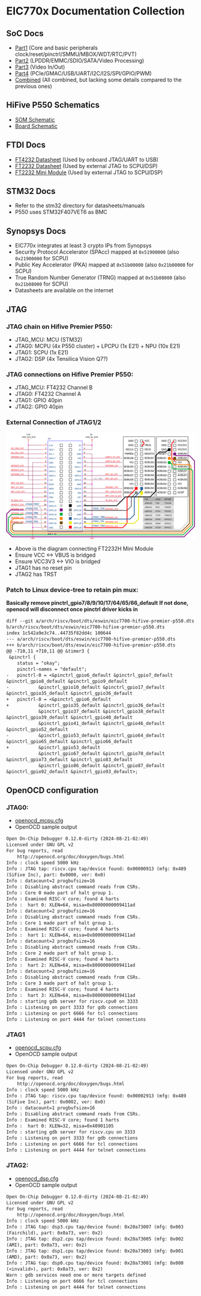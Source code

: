 # EIC770x Documentation Collection

## SoC Docs
- [Part1](./eswin/EIC7700X_SoC_Technical_Reference_Manual_Part1.pdf) (Core and basic peripherals clock/reset/pinctrl/SMMU/MBOX/WDT/RTC/PVT)
- [Part2](./eswin/EIC7700X_SoC_Technical_Reference_Manual_Part2.pdf) (LPDDR/EMMC/SDIO/SATA/Video Processing)
- [Part3](./eswin/EIC7700X_SoC_Technical_Reference_Manual_Part3.pdf) (Video In/Out)
- [Part4](./eswin/EIC7700X_SoC_Technical_Reference_Manual_Part4.pdf) (PCIe/GMAC/USB/UART/I2C/I2S/SPI/GPIO/PWM)
- [Combined](./eswin/EIC7700XSOC_Manual_V1p1_20250114.pdf) (All combined, but lacking some details compared to the previous ones)

## HiFive P550 Schematics
- [SOM Schematic](./p550/HiFivePremierP550CarrierBoardSchematicv3.0.pdf)
- [Board Schematic](./p550/HiFivePremierP550SOMSchematicv3.0.pdf)

## FTDI Docs
- [FT4232 Datasheet](./ftdi/DS_FT4232H.pdf) (Used by onboard JTAG/UART to USB)
- [FT2232 Datasheet](./ftdi/DS_FT2232H.pdf) (Used by external JTAG to SCPU/DSP)
- [FT2232 Mini Module](./ftdi/DS_FT2232H_Mini_Module.pdf) (Used by external JTAG to SCPU/DSP)

## STM32 Docs
- Refer to the stm32 directory for datasheets/manuals
- P550 uses STM32F407VET6 as BMC

## Synopsys Docs
- EIC770x integrates at least 3 crypto IPs from Synopsys
- Security Protocol Accelerator (SPAcc) mapped at `0x51900000` (also `0x21900000` for SCPU)
- Public Key Accelerator (PKA) mapped at `0x51b00000` (also `0x21b00000` for SCPU)
- True Random Number Generator (TRNG) mapped at `0x51b08000` (also `0x21b08000` for SCPU)
- Datasheets are available on the internet

## JTAG
### JTAG chain on Hifive Premier P550:
- JTAG_MCU: MCU (STM32)
- JTAG0: MCPU (4x P550 cluster) + LPCPU (1x E21) + NPU (10x E21)
- JTAG1: SCPU (1x E21)
- JTAG2: DSP (4x Tensilica Vision Q7?)

### JTAG connections on Hifive Premier P550:
- JTAG_MCU: FT4232 Channel B
- JTAG0: FT4232 Channel A
- JTAG1: GPIO 40pin
- JTAG2: GPIO 40pin

### External Connection of JTAG1/2
![FT2232 connection](./p550/ft2232-jtag.png)
- Above is the diagram connecting FT2232H Mini Module
- Ensure VCC <-> VBUS is bridged
- Ensure VCC3V3 <-> VIO is bridged
- JTAG1 has no reset pin
- JTAG2 has TRST

### Patch to Linux device-tree to retain pin mux:
**Basically remove pinctrl_gpio7/8/9/10/17/64/65/66_default**
**If not done, openocd will disconnect once pinctrl driver kicks in**
```
diff --git a/arch/riscv/boot/dts/eswin/eic7700-hifive-premier-p550.dts b/arch/riscv/boot/dts/eswin/eic7700-hifive-premier-p550.dts
index 1c542a9e3c74..44735f82dd4c 100644
--- a/arch/riscv/boot/dts/eswin/eic7700-hifive-premier-p550.dts
+++ b/arch/riscv/boot/dts/eswin/eic7700-hifive-premier-p550.dts
@@ -710,11 +710,11 @@ &timer3 {
 &pinctrl {
 	status = "okay";
 	pinctrl-names = "default";
-	pinctrl-0 = <&pinctrl_gpio6_default &pinctrl_gpio7_default &pinctrl_gpio8_default &pinctrl_gpio9_default
-			&pinctrl_gpio10_default &pinctrl_gpio17_default &pinctrl_gpio35_default &pinctrl_gpio36_default
+	pinctrl-0 = <&pinctrl_gpio6_default
+			&pinctrl_gpio35_default &pinctrl_gpio36_default
 			&pinctrl_gpio37_default &pinctrl_gpio38_default &pinctrl_gpio39_default &pinctrl_gpio40_default
 			&pinctrl_gpio41_default &pinctrl_gpio46_default &pinctrl_gpio52_default
-			&pinctrl_gpio53_default &pinctrl_gpio64_default &pinctrl_gpio65_default &pinctrl_gpio66_default
+			&pinctrl_gpio53_default
 			&pinctrl_gpio67_default &pinctrl_gpio70_default &pinctrl_gpio73_default &pinctrl_gpio83_default
 			&pinctrl_gpio86_default &pinctrl_gpio87_default &pinctrl_gpio92_default &pinctrl_gpio93_default>;
```

## OpenOCD configuration

### JTAG0:
- [openocd_mcpu.cfg](./p550/jtag/openocd_mcpu.cfg)
- OpenOCD sample output
```
Open On-Chip Debugger 0.12.0-dirty (2024-08-21-02:49)
Licensed under GNU GPL v2
For bug reports, read
	http://openocd.org/doc/doxygen/bugs.html
Info : clock speed 5000 kHz
Info : JTAG tap: riscv.cpu tap/device found: 0x00000913 (mfg: 0x489 (SiFive Inc), part: 0x0000, ver: 0x0)
Info : datacount=2 progbufsize=16
Info : Disabling abstract command reads from CSRs.
Info : Core 0 made part of halt group 1.
Info : Examined RISC-V core; found 4 harts
Info :  hart 0: XLEN=64, misa=0x80000000009411ad
Info : datacount=2 progbufsize=16
Info : Disabling abstract command reads from CSRs.
Info : Core 1 made part of halt group 1.
Info : Examined RISC-V core; found 4 harts
Info :  hart 1: XLEN=64, misa=0x80000000009411ad
Info : datacount=2 progbufsize=16
Info : Disabling abstract command reads from CSRs.
Info : Core 2 made part of halt group 1.
Info : Examined RISC-V core; found 4 harts
Info :  hart 2: XLEN=64, misa=0x80000000009411ad
Info : datacount=2 progbufsize=16
Info : Disabling abstract command reads from CSRs.
Info : Core 3 made part of halt group 1.
Info : Examined RISC-V core; found 4 harts
Info :  hart 3: XLEN=64, misa=0x80000000009411ad
Info : starting gdb server for riscv.cpu0 on 3333
Info : Listening on port 3333 for gdb connections
Info : Listening on port 6666 for tcl connections
Info : Listening on port 4444 for telnet connections
```
### JTAG1
- [openocd_scpu.cfg](./p550/jtag/openocd_scpu.cfg)
- OpenOCD sample output
```
Open On-Chip Debugger 0.12.0-dirty (2024-08-21-02:49)
Licensed under GNU GPL v2
For bug reports, read
	http://openocd.org/doc/doxygen/bugs.html
Info : clock speed 5000 kHz
Info : JTAG tap: riscv.cpu tap/device found: 0x00002913 (mfg: 0x489 (SiFive Inc), part: 0x0002, ver: 0x0)
Info : datacount=1 progbufsize=16
Info : Disabling abstract command reads from CSRs.
Info : Examined RISC-V core; found 1 harts
Info :  hart 0: XLEN=32, misa=0x40901105
Info : starting gdb server for riscv.cpu on 3333
Info : Listening on port 3333 for gdb connections
Info : Listening on port 6666 for tcl connections
Info : Listening on port 4444 for telnet connections
```
### JTAG2:
- [openocd_dsp.cfg](./p550/jtag/openocd_dsp.cfg)
- OpenOCD sample output
```
Open On-Chip Debugger 0.12.0-dirty (2024-08-21-02:49)
Licensed under GNU GPL v2
For bug reports, read
	http://openocd.org/doc/doxygen/bugs.html
Info : clock speed 5000 kHz
Info : JTAG tap: dsp3.cpu tap/device found: 0x20a73007 (mfg: 0x003 (Fairchild), part: 0x0a73, ver: 0x2)
Info : JTAG tap: dsp2.cpu tap/device found: 0x20a73005 (mfg: 0x002 (AMI), part: 0x0a73, ver: 0x2)
Info : JTAG tap: dsp1.cpu tap/device found: 0x20a73003 (mfg: 0x001 (AMD), part: 0x0a73, ver: 0x2)
Info : JTAG tap: dsp0.cpu tap/device found: 0x20a73001 (mfg: 0x000 (<invalid>), part: 0x0a73, ver: 0x2)
Warn : gdb services need one or more targets defined
Info : Listening on port 6666 for tcl connections
Info : Listening on port 4444 for telnet connections
```
